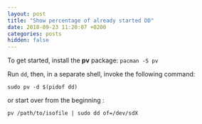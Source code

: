 ```yaml
---
layout: post
title: "Show percentage of already started DD"
date: 2018-09-23 11:20:07 +0200
categories: posts
hidden: false
---
```



To get started, install the **pv** package: 
`pacman -S pv`


Run `dd`, then, in a separate shell, invoke the following command:

```
sudo pv -d $(pidof dd)
```

or start over from the beginning :
```
pv /path/to/isofile | sudo dd of=/dev/sdX
```